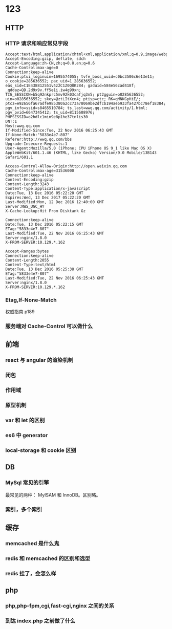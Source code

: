 # 123

## HTTP
### HTTP 请求和响应常见字段
```
Accept:text/html,application/xhtml+xml,application/xml;q=0.9,image/webp,*/*;q=0.8
Accept-Encoding:gzip, deflate, sdch
Accept-Language:zh-CN,zh;q=0.8,en;q=0.6
Cache-Control:max-age=0
Connection:keep-alive
Cookie:ptui_loginuin=1695574055; tvfe_boss_uuid=c0bc3506c6e13e11; o_cookie=285636552; pac_uid=1_285636552; eas_sid=C1E438812551v4z2C1Z0Q8K284; gaduid=584e56cad418f; _qddaz=QD.2d9x9v.ff5e1i.iw4g99xn; TIG_SESSION=b5q92nkprc5mv92k03cafjq3n5; pt2gguin=o0285636552; uin=o0285636552; skey=@ztLItXcn4; ptisp=ctc; RK=qMNKGpHiE/; ptcz=e92656fa67adfe985380a2cc73a78069be2dfcb194ae5933fa427bc78ef18384; pgv_info=ssid=s8465510784; ts_last=wwq.qq.com/activity/1.html; pgv_pvid=6647345412; ts_uid=8115608976; PHPSESSID=o2hdlc1min9e8p1he37tnlis30
DNT:1
Host:wwq.qq.com
If-Modified-Since:Tue, 22 Nov 2016 06:25:43 GMT
If-None-Match:"5833e4e7-807"
Referer:http://wwq.qq.com/bbs
Upgrade-Insecure-Requests:1
User-Agent:Mozilla/5.0 (iPhone; CPU iPhone OS 9_1 like Mac OS X) AppleWebKit/601.1.46 (KHTML, like Gecko) Version/9.0 Mobile/13B143 Safari/601.1
```

```
Access-Control-Allow-Origin:http://open.weixin.qq.com
Cache-Control:max-age=31536000
Connection:keep-alive
Content-Encoding:gzip
Content-Length:3243
Content-Type:application/x-javascript
Date:Tue, 13 Dec 2016 05:22:20 GMT
Expires:Wed, 13 Dec 2017 05:22:20 GMT
Last-Modified:Mon, 12 Dec 2016 12:40:00 GMT
Server:NWS_UGC_HY
X-Cache-Lookup:Hit From Disktank Gz
```
```
Connection:keep-alive
Date:Tue, 13 Dec 2016 05:22:15 GMT
ETag:"5833e4e7-807"
Last-Modified:Tue, 22 Nov 2016 06:25:43 GMT
Server:nginx/1.8.0
X-FROM-SERVER:10.129.*.162
```
```
Accept-Ranges:bytes
Connection:keep-alive
Content-Length:2055
Content-Type:text/html
Date:Tue, 13 Dec 2016 05:25:38 GMT
ETag:"5833e4e7-807"
Last-Modified:Tue, 22 Nov 2016 06:25:43 GMT
Server:nginx/1.8.0
X-FROM-SERVER:10.129.*.162
```
### Etag,If-None-Match
 权威指南 p189
 
### 服务端对 Cache-Control 可以做什么

## 前端

### react 与 angular 的渲染机制

### 闭包 

### 作用域

### 原型机制

### var 和 let 的区别 

### es6 中 generator

### local-storage 和 cookie 区别

## DB 

### MySql 常见的引擎 
最常见的两种： MyISAM 和 InnoDB。区别略。

### 索引，多个索引 

## 缓存

### memcached 是什么鬼

### redis 和 memcached 的区别和选型

### redis 挂了，会怎么样

## php

### php,php-fpm,cgi,fast-cgi,nginx 之间的关系

### 到达 index.php 之前做了什么
